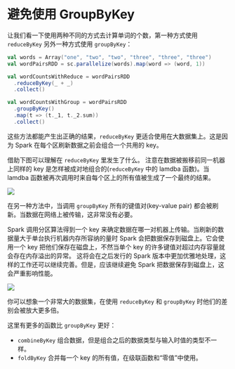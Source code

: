 # 避免使用 GroupByKey

让我们看一下使用两种不同的方式去计算单词的个数，第一种方式使用 `reduceByKey` 另外一种方式使用 `groupByKey`：

```scala
val words = Array("one", "two", "two", "three", "three", "three")
val wordPairsRDD = sc.parallelize(words).map(word => (word, 1))

val wordCountsWithReduce = wordPairsRDD
  .reduceByKey(_ + _)
  .collect()

val wordCountsWithGroup = wordPairsRDD
  .groupByKey()
  .map(t => (t._1, t._2.sum))
  .collect()
```

这些方法都能产生出正确的结果，`reduceByKey` 更适合使用在大数据集上。这是因为 Spark 在每个区刷新数据之前会组合一个共用的 key。

借助下图可以理解在 `reduceByKey` 里发生了什么。 注意在数据被搬移前同一机器上同样的 key 是怎样被成对地组合的(`reduceByKey` 中的 lamdba 函数)。当 lamdba 函数被再次调用时来自每个区上的所有值被生成了一个最终的结果。

![](http://databricks.gitbooks.io/databricks-spark-knowledge-base/content/images/reduce_by.png)

在另一种方法中，当调用 `groupByKey` 所有的键值对(key-value pair) 都会被刷新。当数据在网络上被传输，这非常没有必要。

Spark 调用分区算法得到一个 key 来确定数据在哪一对机器上传输。当刷新的数据量大于单台执行机器内存所容纳的量时 Spark 会把数据保存到磁盘上。它会使用一个 key 把他们保存在磁盘上，不然当单个 key 的许多键值对超过内存容量就会存在内存溢出的异常。 这将会在之后发行的 Spark 版本中更加优雅地处理，这样的工作还可以继续完善。但是，应该继续避免 Spark 把数据保存到磁盘上，这会严重影响性能。

![](http://databricks.gitbooks.io/databricks-spark-knowledge-base/content/images/group_by.png)

你可以想象一个非常大的数据集，在使用 `reduceByKey` 和 `groupByKey` 时他们的差别会被放大更多倍。

这里有更多的函数比 `groupByKey` 更好：

- `combineByKey` 组合数据，但是组合之后的数据类型与输入时值的类型不一样。
- `foldByKey` 合并每一个 key 的所有值，在级联函数和“零值”中使用。